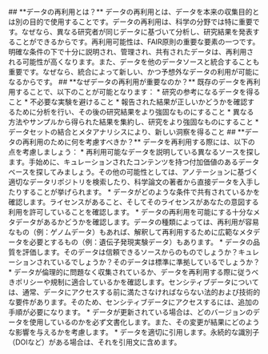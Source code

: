 <p>## **データの再利用とは？** データの再利用とは、データを本来の収集目的とは別の目的で使用することです。データの再利用は、科学の分野では特に重要です。なぜなら、異なる研究者が同じデータに基づいて分析し、研究結果を発表することができるからです。再利用可能性は、FAIR原則の重要な要素の一つです。 明確な条件の下で十分に説明され、管理され、共有されたデータは、再利用される可能性が高くなります。また、データを他のデータソースと統合することも重要です。なぜなら、統合によって新しい、かつ予想外なデータの利用が可能になるからです。 ## **なぜデータの再利用が重要なのか？** 既存のデータを再利用することで、以下のことが可能となります： * 研究の参考になるデータを得ること * 不必要な実験を避けること * 報告された結果が正しいかどうかを確認するために分析を行い、その後の研究結果をより強固なものにすること * 異なる方法やサンプルから得られた結果を集約し、研究をより強固なものにすること * データセットの結合とメタアナリシスにより、新しい洞察を得ること ## **データの再利用のために何を考慮すべきか？** データを再利用する際には、以下の点を考慮しましょう： * 再利用可能なデータを説明している異なるソースを探します。手始めに、キュレーションされたコンテンツを持つ付加価値のあるデータベースを探してみましょう。その他の可能性としては、アノテーションに基づく適切なデータリポジトリを検索したり、科学論文の著者から直接データを入手したりすることが挙げられます。 * データがどのような条件で共有されているかを確認します。ライセンスがあること、そしてそのライセンスがあなたの意図する利用を許可していることを確認します。 * データの再利用を可能にする十分なメタデータがあるかどうかを確認します。データの種類によっては、再利用が容易なもの（例：ゲノムデータ）もあれば、解釈して再利用するために広範なメタデータを必要とするもの（例：遺伝子発現実験データ）もあります。 * データの品質を評価します。そのデータは信頼できるソースからのものでしょうか？キュレーションされているでしょうか？そのデータは標準に準拠しているでしょうか？ * データが倫理的に問題なく収集されているか、データを再利用する際に従うべきポリシーや規制に適合しているかを確認します。センシティブデータについては、通常、データにアクセスする前に満たさなければならない法的および技術的な要件があります。そのため、センシティブデータにアクセスするには、追加の手順が必要になります。 * データが更新されている場合は、どのバージョンのデータを使用しているのかを必ず文書化します。また、その変更が結果にどのような影響を与えるかを考慮します。 * データを適切に引用します。永続的な識別子（DOIなど）がある場合は、それを引用文に含めます。</p>
<div id="awebChromeHelper"></div>
<div id="awebChromeHelper"></div>
